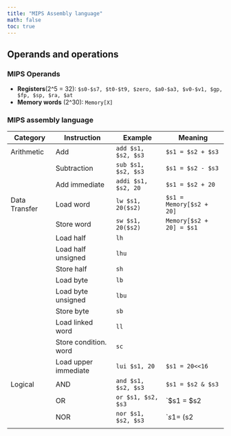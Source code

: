 ```yaml
---
title: "MIPS Assembly language"
math: false
toc: true
---
```


## Operands and operations
### MIPS Operands
- **Registers**(2^5 = 32):  `$s0-$s7, $t0-$t9, $zero, $a0-$a3, $v0-$v1, $gp, $fp, $sp, $ra, $at`
- **Memory words** (2^30): `Memory[X]`

### MIPS assembly language
| **Category**  | **Instruction**       | **Example**         | **Meaning**              |
| ------------- | --------------------- | ------------------- | ------------------------ |
| Arithmetic    | Add                   | `add $s1, $s2, $s3` | `$s1 = $s2 + $s3`        |
|               | Subtraction           | `sub $s1, $s2, $s3` | `$s1 = $s2 - $s3`        |
|               | Add immediate         | `addi $s1, $s2, 20` | `$s1 = $s2 + 20`         |
| Data Transfer | Load word             | `lw $s1, 20($s2)`   | `$s1 = Memory[$s2 + 20]` |
|               | Store word            | `sw $s1, 20($s2)`   | `Memory[$s2 + 20] = $s1` |
|               | Load half             | `lh`                |                          |
|               | Load half unsigned    | `lhu`               |                          |
|               | Store half            | `sh`                |                          |
|               | Load byte             | `lb`                |                          |
|               | Load byte unsigned    | `lbu`               |                          |
|               | Store byte            | `sb`                |                          |
|               | Load linked word      | `ll`                |                          |
|               | Store condition. word | `sc`                |                          |
|               | Load upper immediate  | `lui $s1, 20`       | `$s1 = 20<<16`           |
| Logical       | AND                   | `and $s1, $s2, $s3` | `$s1 = $s2 & $s3`        |
|               | OR                    | `or $s1, $s2, $s3`  | `$s1 = $s2 | $s3`        |
|               | NOR                   | `nor $s1, $s2, $s3` | `$s1 = ~($s2 | $s3)`     |
|               |                       |                     |                          |
